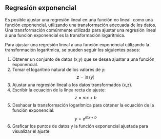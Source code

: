 ## Regresión exponencial

Es posible ajustar una regresión lineal en una función no lineal, como una función exponencial, utilizando una transformación adecuada de los datos. Una transformación comúnmente utilizada para ajustar una regresión lineal a una función exponencial es la transformación logarítmica.

Para ajustar una regresión lineal a una función exponencial utilizando la transformación logarítmica, se pueden seguir los siguientes pasos:

1. Obtener un conjunto de datos (x,y) que se desea ajustar a una función exponencial.
2. Tomar el logaritmo natural de los valores de y:
$$
z = \ln(y)
$$
3. Ajustar una regresión lineal a los datos transformados (x,z).
4. Escribir la ecuación de la línea recta de ajuste:
$$
z = mx + b
$$
5. Deshacer la transformación logarítmica para obtener la ecuación de la función exponencial:
$$
y = e^{mx+b}
$$
6. Graficar los puntos de datos y la función exponencial ajustada para visualizar el ajuste.
